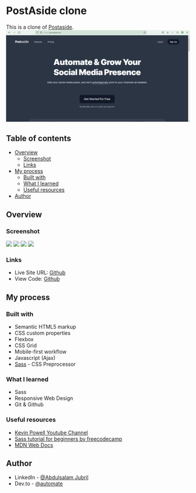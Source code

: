 # PostAside clone
This is a clone of [Postaside](https://www.postaside.com).
![preview](preview.png)

## Table of contents

- [Overview](#overview)
  - [Screenshot](#screenshot)
  - [Links](#links)
- [My process](#my-process)
  - [Built with](#built-with)
  - [What I learned](#what-i-learned)
  - [Useful resources](#useful-resources)
- [Author](#author)

## Overview

### Screenshot

![](/space-tourism-website/assets/screenshots/first.png)
![](/space-tourism-website/assets/screenshots/second.png)
![](/space-tourism-website/assets/screenshots/third.png)
![](/space-tourism-website/assets/screenshots/fourth.png)


### Links

- Live Site URL: [Github](https://jubril-a.github.io/PostAside-clone/)
- View Code: [Github](https://github.com/jubril-a/PostAside-clone)


## My process

### Built with

- Semantic HTML5 markup
- CSS custom properties
- Flexbox
- CSS Grid
- Mobile-first workflow
- Javascript (Ajax)
- [Sass](https://sass-lang.com/) - CSS Preprocessor


### What I learned

- Sass
- Responsive Web Design
- Git & Github

### Useful resources

- [Kevin Powell Youtube Channel](https://www.youtube.com/kepowob)
- [Sass tutorial for beginners by freecodecamp](https://www.youtube.com/watch?v=_a5j7KoflTs&t=2044s)
- [MDN Web Docs](https://developer.mozilla.org/en-US/docs/Learn)

## Author

- LinkedIn - [@Abdulsalam Jubril](https://www.linkedin.com/in/abdulsalam-jubril-83536121a)
- Dev.to - [@automate](https://dev.to/automate)
